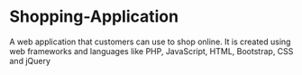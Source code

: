 # Shopping-Application
A web application that customers can use to shop online. It is created using web frameworks and languages  like PHP, JavaScript, HTML, Bootstrap, CSS and jQuery
